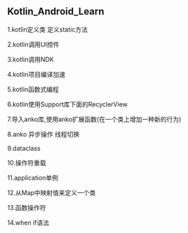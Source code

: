 ## Kotlin_Android_Learn


1.kotlin定义类 定义static方法

2.kotlin调用UI控件

3.kotlin调用NDK

4.kotlin项目编译加速

5.kotlin函数式编程

6.kotlin使用Support库下面的RecyclerView

7.导入anko库,使用anko扩展函数(在一个类上增加一种新的行为) 

8.anko 异步操作 线程切换

9.dataclass

10.操作符重载

11.application单例

12.从Map中映射值来定义一个类

13.函数操作符

14.when if语法
